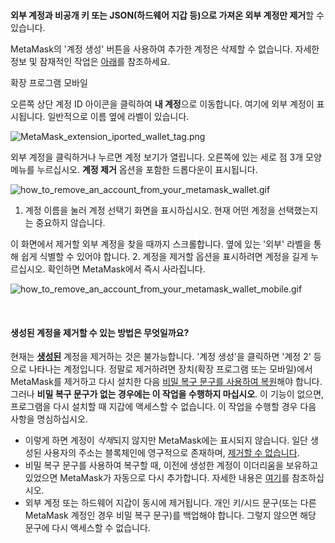 ### 
**외부 계정과 비공개 키 또는 JSON(하드웨어 지갑 등)으로 가져온 외부 계정만 제거**할 수 있습니다.


MetaMask의 '계정 생성' 버튼을 사용하여 추가한 계정은 삭제할 수 없습니다. 자세한 정보 및 잠재적인 작업은 [아래](#h_01G04RAQEGEFCA0Z74S4PANNDV)를 참조하세요.




확장 프로그램 모바일


오른쪽 상단 계정 ID 아이콘을 클릭하여 **내 계정**으로 이동합니다. 여기에 외부 계정이 표시됩니다. 일반적으로 이름 옆에 라벨이 있습니다.


![MetaMask_extension_iported_wallet_tag.png](https://support.metamask.io/hc/article_attachments/9336162513435/MetaMask_extension_iported_wallet_tag.png)


외부 계정을 클릭하거나 누르면 계정 보기가 열립니다. 오른쪽에 있는 세로 점 3개 모양 메뉴를 누르십시오. **계정 제거** 옵션을 포함한 드롭다운이 표시됩니다.


![how_to_remove_an_account_from_your_metamask_wallet.gif](https://support.metamask.io/hc/article_attachments/9336581400603/how_to_remove_an_account_from_your_metamask_wallet.gif)




1. 계정 이름을 눌러 계정 선택기 화면을 표시하십시오. 현재 어떤 계정을 선택했는지는 중요하지 않습니다.


이 화면에서 제거할 외부 계정을 찾을 때까지 스크롤합니다. 옆에 있는 '외부' 라벨을 통해 쉽게 식별할 수 있어야 합니다.
2. 계정을 제거할 옵션을 표시하려면 계정을 길게 누르십시오. 확인하면 MetaMask에서 즉시 사라집니다.


![how_to_remove_an_account_from_your_metamask_wallet_mobile.gif](https://support.metamask.io/hc/article_attachments/9345455292059)




 



#### 생성된 계정을 제거할 수 있는 방법은 무엇일까요?


현재는 [**생성된**](https://support.metamask.io/hc/en-us/articles/360015289452) 계정을 제거하는 것은 불가능합니다. '계정 생성'을 클릭하면 '계정 2' 등으로 나타나는 계정입니다. 정말로 제거하려면 장치(확장 프로그램 또는 모바일)에서 MetaMask를 제거하고 다시 설치한 다음 [비밀 복구 문구를 사용하여 복원](https://support.metamask.io/hc/en-us/articles/360015289612)해야 합니다. 그러나 **비밀 복구 문구가 없는 경우에는 이 작업을 수행하지 마십시오**. 이 기능이 없으면, 프로그램을 다시 설치할 때 지갑에 액세스할 수 없습니다. 이 작업을 수행할 경우 다음 사항을 명심하십시오.


* 이렇게 하면 계정이 *삭제*되지 않지만 MetaMask에는 표시되지 않습니다. 일단 생성된 사용자의 주소는 블록체인에 영구적으로 존재하며, [제거할 수 없습니다](https://support.metamask.io/hc/en-us/articles/360042515731-How-can-I-delete-my-MetaMask-wallet-#:~:text=Due%20to%20the%20nature%20of%20the%20blockchain%2C%20users%20cannot%20permanently%20delete%20an%20account%20on%20the%20Ethereum%20network.%20If%20you%20no%20longer%20want%20to%20use%20MetaMask%2C%20simply%20uninstall.%C2%A0).
* 비밀 복구 문구를 사용하여 복구할 때, 이전에 생성한 계정이 이더리움을 보유하고 있었으면 MetaMask가 자동으로 다시 추가합니다. 자세한 내용은 [여기](https://support.metamask.io/hc/en-us/articles/360015289612-How-to-restore-your-MetaMask-wallet-from-Secret-Recovery-Phrase#:~:text=What%20about%20restoring,this%20guide.)를 참조하십시오.
* 외부 계정 또는 하드웨어 지갑이 동시에 제거됩니다. 개인 키/시드 문구(또는 다른 MetaMask 계정인 경우 비밀 복구 문구)를 백업해야 합니다. 그렇지 않으면 해당 문구에 다시 액세스할 수 없습니다.



